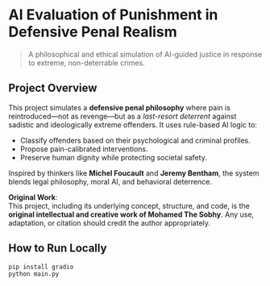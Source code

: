 #  AI Evaluation of Punishment in Defensive Penal Realism


> A philosophical and ethical simulation of AI-guided justice in response to extreme, non-deterrable crimes.

## Project Overview

This project simulates a **defensive penal philosophy** where pain is reintroduced—not as revenge—but as a *last-resort deterrent* against sadistic and ideologically extreme offenders. It uses rule-based AI logic to:

- Classify offenders based on their psychological and criminal profiles.
- Propose pain-calibrated interventions.
- Preserve human dignity while protecting societal safety.

 Inspired by thinkers like **Michel Foucault** and **Jeremy Bentham**, the system blends legal philosophy, moral AI, and behavioral deterrence.

 **Original Work**:  
This project, including its underlying concept, structure, and code, is the **original intellectual and creative work of Mohamed The Sobhy**. Any use, adaptation, or citation should credit the author appropriately.

## How to Run Locally

```bash
pip install gradio
python main.py
